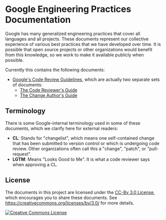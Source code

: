 # Google Engineering Practices Documentation

Google has many generalized engineering practices that cover all languages and
all projects. These documents represent our collective experience of various
best practices that we have developed over time. It is possible that open source
projects or other organizations would benefit from this knowledge, so we work to
make it available publicly when possible.

Currently this contains the following documents:

- [Google's Code Review Guidelines](review/index.md), which are actually two
  separate sets of documents:
  - [The Code Reviewer's Guide](review/reviewer/index.md)
  - [The Change Author's Guide](review/developer/index.md)

## Terminology

There is some Google-internal terminology used in some of these documents, which
we clarify here for external readers:

- **CL**: Stands for "changelist", which means one self-contained change that
  has been submitted to version control or which is undergoing code review.
  Other organizations often call this a "change", "patch", or "pull-request".
- **LGTM**: Means "Looks Good to Me". It is what a code reviewer says when
  approving a CL.

## License

The documents in this project are licensed under the
[CC-By 3.0 License](LICENSE), which encourages you to share these documents. See
<https://creativecommons.org/licenses/by/3.0/> for more details.

<a rel="license" href="https://creativecommons.org/licenses/by/3.0/"><img alt="Creative Commons License" style="border-width:0" src="https://i.creativecommons.org/l/by/3.0/88x31.png" /></a>
